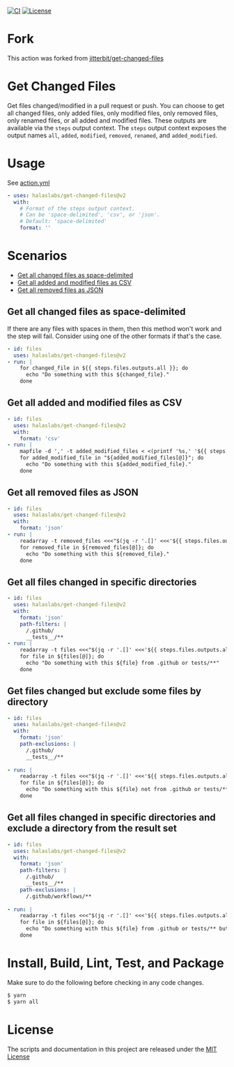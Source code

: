 [![CI](https://github.com/halaslabs/get-changed-files/actions/workflows/ci.yml/badge.svg?branch=main)](https://github.com/halaslabs/get-changed-files/actions/workflows/ci.yml)
[![License](https://img.shields.io/badge/license-MIT-green.svg)](LICENSE.txt)


# Fork

This action was forked from [jitterbit/get-changed-files](https://github.com/jitterbit/get-changed-files)

# Get Changed Files

Get files changed/modified in a pull request or push.
You can choose to get all changed files, only added files, only modified files, only removed files, only renamed files, or all added and modified files.
These outputs are available via the `steps` output context.
The `steps` output context exposes the output names `all`, `added`, `modified`, `removed`, `renamed`, and `added_modified`.

# Usage

See [action.yml](action.yml)

```yaml
- uses: halaslabs/get-changed-files@v2
  with:
    # Format of the steps output context.
    # Can be 'space-delimited', 'csv', or 'json'.
    # Default: 'space-delimited'
    format: ''
```

# Scenarios

- [Get all changed files as space-delimited](#get-all-changed-files-as-space-delimited)
- [Get all added and modified files as CSV](#get-all-added-and-modified-files-as-csv)
- [Get all removed files as JSON](#get-all-removed-files-as-json)

## Get all changed files as space-delimited

If there are any files with spaces in them, then this method won't work and the step will fail.
Consider using one of the other formats if that's the case.

```yaml
- id: files
  uses: halaslabs/get-changed-files@v2
- run: |
    for changed_file in ${{ steps.files.outputs.all }}; do
      echo "Do something with this ${changed_file}."
    done
```

## Get all added and modified files as CSV

```yaml
- id: files
  uses: halaslabs/get-changed-files@v2
  with:
    format: 'csv'
- run: |
    mapfile -d ',' -t added_modified_files < <(printf '%s,' '${{ steps.files.outputs.added_modified }}')
    for added_modified_file in "${added_modified_files[@]}"; do
      echo "Do something with this ${added_modified_file}."
    done
```

## Get all removed files as JSON

```yaml
- id: files
  uses: halaslabs/get-changed-files@v2
  with:
    format: 'json'
- run: |
    readarray -t removed_files <<<"$(jq -r '.[]' <<<'${{ steps.files.outputs.removed }}')"
    for removed_file in ${removed_files[@]}; do
      echo "Do something with this ${removed_file}."
    done
```

## Get all files changed in specific directories
```yaml
- id: files
  uses: halaslabs/get-changed-files@v2
  with:
    format: 'json'
    path-filters: |
      /.github/
      __tests__/**
- run: |
    readarray -t files <<<"$(jq -r '.[]' <<<'${{ steps.files.outputs.all }}')"
    for file in ${files[@]}; do
      echo "Do something with this ${file} from .github or tests/**"
    done
```

## Get files changed but exclude some files by directory
```yaml
- id: files
  uses: halaslabs/get-changed-files@v2
  with:
    format: 'json'
    path-exclusions: |
      /.github/
      __tests__/**
      
- run: |
    readarray -t files <<<"$(jq -r '.[]' <<<'${{ steps.files.outputs.all }}')"
    for file in ${files[@]}; do
      echo "Do something with this ${file} not from .github or tests/**"
    done
```

## Get all files changed in specific directories and exclude a directory from the result set
```yaml
- id: files
  uses: halaslabs/get-changed-files@v2
  with:
    format: 'json'
    path-filters: |
      /.github/
      __tests__/**
    path-exclusions: |
      /.github/workflows/**
      
- run: |
    readarray -t files <<<"$(jq -r '.[]' <<<'${{ steps.files.outputs.all }}')"
    for file in ${files[@]}; do
      echo "Do something with this ${file} from .github or tests/** but not from .github/workflows/**" 
    done
```


# Install, Build, Lint, Test, and Package

Make sure to do the following before checking in any code changes.

```bash
$ yarn
$ yarn all
```

# License

The scripts and documentation in this project are released under the [MIT License](LICENSE)
